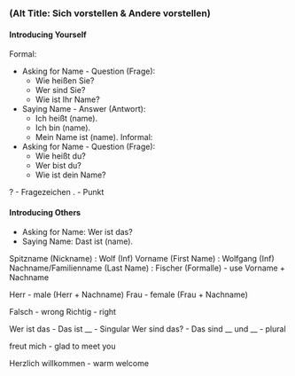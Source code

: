 ### (Alt Title: Sich vorstellen &  Andere vorstellen)

#### Introducing Yourself
Formal:
- Asking for Name - Question (Frage):
	- Wie heißen Sie?
	- Wer sind Sie?
	- Wie ist Ihr Name?
- Saying Name - Answer (Antwort):
	- Ich heißt (name).
	- Ich bin (name).
	- Mein Name ist (name).
Informal:
- Asking for Name - Question (Frage):
	- Wie heißt du?
	- Wer bist du?
	- Wie ist dein Name?

? - Fragezeichen
. - Punkt
#### Introducing Others
- Asking for Name: Wer ist das?
- Saying Name: Dast ist (name).

Spitzname (Nickname) : Wolf (Inf)
Vorname (First Name) : Wolfgang (Inf)
Nachname/Familienname (Last Name) : Fischer
(Formalle) - use Vorname + Nachname

Herr - male (Herr + Nachname)
Frau - female (Frau + Nachname)

Falsch - wrong
Richtig - right

Wer ist das - Das ist __ - Singular
Wer sind das? - Das sind __ und __ - plural

freut mich - glad to meet you

Herzlich willkommen - warm welcome